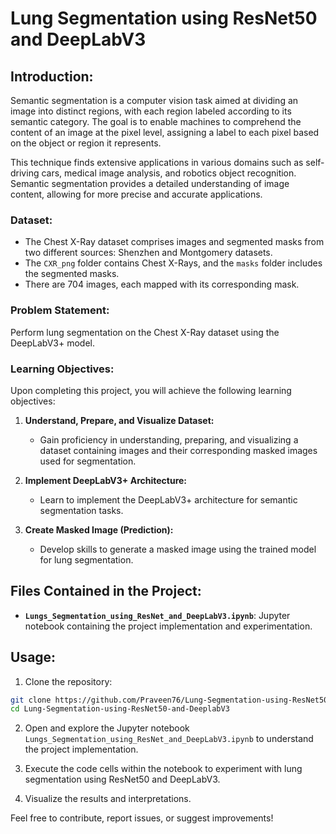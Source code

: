 # Lung Segmentation using ResNet50 and DeepLabV3

## Introduction:

Semantic segmentation is a computer vision task aimed at dividing an image into distinct regions, with each region labeled according to its semantic category. The goal is to enable machines to comprehend the content of an image at the pixel level, assigning a label to each pixel based on the object or region it represents.

This technique finds extensive applications in various domains such as self-driving cars, medical image analysis, and robotics object recognition. Semantic segmentation provides a detailed understanding of image content, allowing for more precise and accurate applications.

### Dataset:

- The Chest X-Ray dataset comprises images and segmented masks from two different sources: Shenzhen and Montgomery datasets.
- The `CXR_png` folder contains Chest X-Rays, and the `masks` folder includes the segmented masks.
- There are 704 images, each mapped with its corresponding mask.

### Problem Statement:

Perform lung segmentation on the Chest X-Ray dataset using the DeepLabV3+ model.

### Learning Objectives:

Upon completing this project, you will achieve the following learning objectives:

1. **Understand, Prepare, and Visualize Dataset:**
    - Gain proficiency in understanding, preparing, and visualizing a dataset containing images and their corresponding masked images used for segmentation.

2. **Implement DeepLabV3+ Architecture:**
    - Learn to implement the DeepLabV3+ architecture for semantic segmentation tasks.

3. **Create Masked Image (Prediction):**
    - Develop skills to generate a masked image using the trained model for lung segmentation.

## Files Contained in the Project:

- **`Lungs_Segmentation_using_ResNet_and_DeepLabV3.ipynb`**: Jupyter notebook containing the project implementation and experimentation.

## Usage:

1. Clone the repository:

```bash
git clone https://github.com/Praveen76/Lung-Segmentation-using-ResNet50-and-DeeplabV3.git
cd Lung-Segmentation-using-ResNet50-and-DeeplabV3
```

2. Open and explore the Jupyter notebook `Lungs_Segmentation_using_ResNet_and_DeepLabV3.ipynb` to understand the project implementation.

3. Execute the code cells within the notebook to experiment with lung segmentation using ResNet50 and DeepLabV3.

4. Visualize the results and interpretations.

Feel free to contribute, report issues, or suggest improvements!

